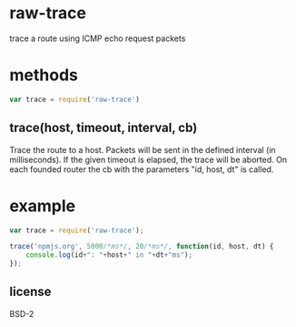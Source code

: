# raw-trace

trace a route using ICMP echo request packets

# methods

``` js
var trace = require('raw-trace')
```

## trace(host, timeout, interval, cb)

Trace the route to a host. Packets will be sent in the defined interval (in milliseconds). If the given timeout is elapsed, the trace will be aborted.
On each founded router the cb with the parameters "id, host, dt" is called.

# example

``` js
var trace = require('raw-trace');

trace('npmjs.org', 5000/*ms*/, 20/*ms*/, function(id, host, dt) {
	console.log(id+": "+host+" in "+dt+"ms");
});
```

## license

BSD-2
